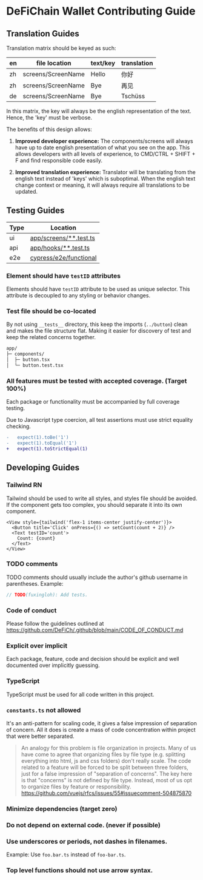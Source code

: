 # DeFiChain Wallet Contributing Guide

## Translation Guides

Translation matrix should be keyed as such:

en | file location        | text/key | translation
---|----------------------|----------|--------------
zh | screens/ScreenName   | Hello    | 你好
zh | screens/ScreenName   | Bye      | 再见
de | screens/ScreenName   | Bye      | Tschüss

In this matrix, the key will always be the english representation of the text. Hence, the 'key' must be verbose.

The benefits of this design allows:

1. **Improved developer experience:**
   The components/screens will always have up to date english presentation of what you see on the app. This allows
   developers with all levels of experience, to CMD/CTRL + SHIFT + F and find responsible code easily.

2. **Improved translation experience:**
   Translator will be translating from the english text instead of 'keys' which is suboptimal. When the english text
   change context or meaning, it will always require all translations to be updated.

## Testing Guides

Type | Location
---- | ----------------------------------------
ui   | [app/screens/**.test.ts](mobile-app/app/screens)
api  | [app/hooks/**.test.ts](mobile-app/app/hooks)
e2e  | [cypress/e2e/functional](mobile-app/cypress/e2e/functional)

### Element should have `testID` attributes

Elements should have `testID` attribute to be used as unique selector. This attribute is decoupled to any styling or
behavior changes.

### Test file should be co-located

By not using `__tests__` directory, this keep the imports (`../button`) clean and makes the file structure flat. Making
it easier for discovery of test and keep the related concerns together.

```txt
app/
├─ components/
│  ├─ button.tsx
│  └─ button.test.tsx
```

### All features must be tested with accepted coverage. (Target 100%)

Each package or functionality must be accompanied by full coverage testing.

Due to Javascript type coercion, all test assertions must use strict equality checking.

```diff
-   expect(1).toBe('1')
-   expect(1).toEqual('1')
+   expect(1).toStrictEqual(1)
```

## Developing Guides

### Tailwind RN

Tailwind should be used to write all styles, and styles file should be avoided. If the component gets too complex, you
should separate it into its own component.

```tsx
<View style={tailwind('flex-1 items-center justify-center')}>
  <Button title='Click' onPress={() => setCount(count + 2)} />
  <Text testID='count'>
    Count: {count}
  </Text>
</View>
```

### TODO comments

TODO comments should usually include the author's github username in parentheses. Example:

```ts
// TODO(fuxingloh): Add tests.
```

### Code of conduct

Please follow the guidelines outlined at https://github.com/DeFiCh/.github/blob/main/CODE_OF_CONDUCT.md

### Explicit over implicit

Each package, feature, code and decision should be explicit and well documented over implicitly guessing.

### TypeScript

TypeScript must be used for all code written in this project.

### `constants.ts` not allowed

It's an anti-pattern for scaling code, it gives a false impression of separation of concern. All it does is create a
mass of code concentration within project that were better separated.

> An analogy for this problem is file organization in projects. Many of us have come to agree that organizing files by
> file type (e.g. splitting everything into html, js and css folders) don't really scale. The code related to a feature
> will be forced to be split between three folders, just for a false impression of "separation of concerns". The key
> here is that "concerns" is not defined by file type. Instead, most of us opt to organize files by feature or
> responsibility. https://github.com/vuejs/rfcs/issues/55#issuecomment-504875870

### Minimize dependencies (target zero)

### Do not depend on external code. (never if possible)

### Use underscores or periods, not dashes in filenames.

Example: Use `foo.bar.ts` instead of `foo-bar.ts`.

### Top level functions should not use arrow syntax.
